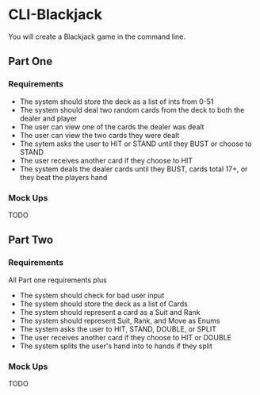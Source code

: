 <h1>CLI-Blackjack</h1>

You will create a Blackjack game in the command line.

<h2>Part One</h2>
<h3>Requirements</h3>
<ul>
  <li>The system should store the deck as a list of ints from 0-51</li>
  <li>The system should deal two random cards from the deck to both the dealer and player</li>
  <li>The user can view one of the cards the dealer was dealt</li>
  <li>The user can view the two cards they were dealt</li>
  <li>The sytem asks the user to HIT or STAND until they BUST or choose to STAND</li>
  <li>The user receives another card if they choose to HIT</li>
  <li>The system deals the dealer cards until they BUST, cards total 17+, or they beat the players hand</li>
</ul>
<h3>Mock Ups</h3>
TODO

<h2>Part Two</h2>
<h3>Requirements</h3>
All Part one requirements plus
<ul>
  <li>The system should check for bad user input</li>
  <li>The system should store the deck as a list of Cards</li>
  <li>The system should represent a card as a Suit and Rank</li>
  <li>The system should represent Suit, Rank, and Move as Enums</li>
  <li>The system asks the user to HIT, STAND, DOUBLE, or SPLIT</li>
  <li>The user receives another card if they choose to HIT or DOUBLE</li>
  <li>The system splits the user's hand into to hands if they split</li>
</ul>
<h3>Mock Ups</h3>
TODO
